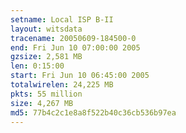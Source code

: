 ```yaml
---
setname: Local ISP B-II
layout: witsdata
tracename: 20050609-184500-0
end: Fri Jun 10 07:00:00 2005
gzsize: 2,581 MB
len: 0:15:00
start: Fri Jun 10 06:45:00 2005
totalwirelen: 24,225 MB
pkts: 55 million
size: 4,267 MB
md5: 77b4c2c1e8a8f522b40c36cb536b97ea
---
```

